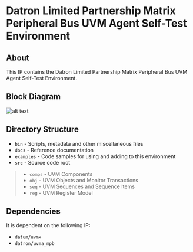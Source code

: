 # Datron Limited Partnership Matrix Peripheral Bus UVM Agent Self-Test Environment


## About
This IP contains the Datron Limited Partnership Matrix Peripheral Bus UVM Agent Self-Test Environment.


## Block Diagram
![alt text](./docs/env_block_diagram.svg "Matrix Peripheral Bus UVM Agent Self-Test Environment Block Diagram")

## Directory Structure
* `bin` - Scripts, metadata and other miscellaneous files
* `docs` - Reference documentation
* `examples` - Code samples for using and adding to this environment
* `src` - Source code root

> * `comps` - UVM Components
> * `obj` - UVM Objects and Monitor Transactions
> * `seq` - UVM Sequences and Sequence Items
> * `reg` - UVM Register Model


## Dependencies
It is dependent on the following IP:

* `datum/uvmx`
* `datron/uvma_mpb`